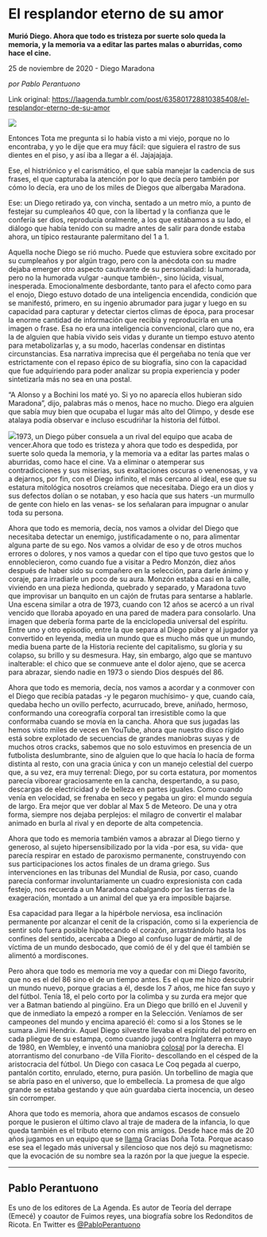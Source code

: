 # El resplandor eterno de su amor

**Murió Diego. Ahora que todo es tristeza por suerte solo queda la memoria, y la memoria va a editar las partes malas o aburridas, como hace el cine.**

25 de noviembre de 2020 - Diego Maradona

_por Pablo Perantuono_

Link original: https://laagenda.tumblr.com/post/635801728810385408/el-resplandor-eterno-de-su-amor

![](https://64.media.tumblr.com/bd5eecaf278f72e0b9015cdf25b80adb/ae5b5f30e2e16d42-b9/s500x750/ee83fb92430f7fe1bc974c9b8481e06d50844f5d.jpg)


Entonces Tota me pregunta si lo había visto a mi viejo, porque no lo encontraba, y yo le dije que era muy fácil: que siguiera el rastro de sus dientes en el piso, y así iba a llegar a él. Jajajajaja. 

  
Ese, el histriónico y el carismático, el que sabía manejar la cadencia de sus frases, el que capturaba la atención por lo que decía pero también por cómo lo decía, era uno de los miles de Diegos que albergaba Maradona.

Ese: un Diego retirado ya, con vincha, sentado a un metro mío, a punto de festejar su cumpleaños 40 que, con la libertad y la confianza que le confería ser dios, reproducía oralmente, a los que estábamos a su lado, el diálogo que había tenido con su madre antes de salir para donde estaba ahora, un típico restaurante palermitano del 1 a 1.  

Aquella noche Diego se rió mucho. Puede que estuviera sobre excitado por su cumpleaños y por algún trago, pero con la anécdota con su madre dejaba emerger otro aspecto cautivante de su personalidad: la humorada, pero no la humorada vulgar -aunque también-, sino lúcida, visual, inesperada. Emocionalmente desbordante, tanto para el afecto como para el enojo, Diego estuvo dotado de una inteligencia encendida, condición que se manifestó, primero, en su ingenio abrumador para jugar y luego en su capacidad para capturar y detectar ciertos climas de época, para procesar la enorme cantidad de información que recibía y reproducirla en una imagen o frase. Esa no era una inteligencia convencional, claro que no, era la de alguien que había vivido seis vidas y durante un tiempo estuvo atento para metabolizarlas y, a su modo, hacerlas condensar en distintas circunstancias. Esa narrativa imprecisa que él pergeñaba no tenía que ver estrictamente con el repaso épico de su biografía, sino con la capacidad que fue adquiriendo para poder analizar su propia experiencia y poder sintetizarla más no sea en una postal. 

“A Alonso y a Bochini los maté yo. Si yo no aparecía ellos hubieran sido Maradona”, dijo, palabras más o menos, hace no mucho. Diego era alguien que sabía muy bien que ocupaba el lugar más alto del Olimpo, y desde ese atalaya podía observar e incluso escudriñar la historia del fútbol. 

![](https://64.media.tumblr.com/0b8b67f2627fc3fe869384489290308b/ae5b5f30e2e16d42-ef/s500x750/ab59031136fb400156e6adcbe61facf1d799652a.png)1973, un Diego púber consuela a un rival del equipo que acaba de vencer.Ahora que todo es tristeza y ahora que todo es despedida, por suerte solo queda la memoria, y la memoria va a editar las partes malas o aburridas, como hace el cine. Va a eliminar o atemperar sus contradicciones y sus miserias, sus exaltaciones oscuras o venenosas, y va a dejarnos, por fin, con el Diego infinito, el más cercano al ideal, ese que su estatura mitológica nosotros creíamos que necesitaba. Diego era un dios y sus defectos dolían o se notaban, y eso hacía que sus haters -un murmullo de gente con hielo en las venas- se los señalaran para impugnar o anular toda su persona. 

Ahora que todo es memoria, decía, nos vamos a olvidar del Diego que necesitaba detectar un enemigo, justificadamente o no, para alimentar alguna parte de su ego. Nos vamos a olvidar de eso y de otros muchos errores o dolores, y nos vamos a quedar con el tipo que tuvo gestos que lo ennoblecieron, como cuando fue a visitar a Pedro Monzón, diez años después de haber sido su compañero en la selección, para darle ánimo y coraje, para irradiarle un poco de su aura. Monzón estaba casi en la calle, viviendo en una pieza hedionda, quebrado y separado, y Maradona tuvo que improvisar un banquito en un cajón de frutas para sentarse a hablarle. Una escena similar a otra de 1973, cuando con 12 años se acercó a un rival vencido que lloraba apoyado en una pared de madera para consolarlo. Una imagen que debería forma parte de la enciclopedia universal del espíritu. Entre uno y otro episodio, entre la que separa al Diego púber y al jugador ya convertido en leyenda, media un mundo que es mucho más que un mundo, media buena parte de la Historia reciente del capitalismo, su gloria y su colapso, su brillo y su desmesura. Hay, sin embargo, algo que se mantuvo inalterable: el chico que se conmueve ante el dolor ajeno, que se acerca para abrazar, siendo nadie en 1973 o siendo Dios después del 86. 

Ahora que todo es memoria, decía, nos vamos a acordar y a conmover con el Diego que recibía patadas -y le pegaron muchísimo- y que, cuando caía, quedaba hecho un ovillo perfecto, acurrucado, breve, aniñado, hermoso, conformando una coreografía corporal tan irresistible como la que conformaba cuando se movía en la cancha. Ahora que sus jugadas las hemos visto miles de veces en YouTube, ahora que nuestro disco rígido está sobre explotado de secuencias de grandes maniobras suyas y de muchos otros cracks, sabemos que no solo estuvimos en presencia de un futbolista deslumbrante, sino de alguien que lo que hacía lo hacía de forma distinta al resto, con una gracia única y con un manejo celestial del cuerpo que, a su vez, era muy terrenal: Diego, por su corta estatura, por momentos parecía viborear graciosamente en la cancha, despertando, a su paso, descargas de electricidad y de belleza en partes iguales. Como cuando venía en velocidad, se frenaba en seco y pegaba un giro: el mundo seguía de largo. Era mejor que ver doblar al Max 5 de Meteoro. De una y otra forma, siempre nos dejaba perplejos: el milagro de convertir el malabar animado en burla al rival y en deporte de alta competencia.  

Ahora que todo es memoria también vamos a abrazar al Diego tierno y generoso, al sujeto hipersensibilizado por la vida -por esa, su vida- que parecía respirar en estado de paroxismo permanente, construyendo con sus participaciones los actos finales de un drama griego. Sus intervenciones en las tribunas del Mundial de Rusia, por caso, cuando parecía conformar involuntariamente un cuadro expresionista con cada festejo, nos recuerda a un Maradona cabalgando por las tierras de la exageración, montado a un animal del que ya era imposible bajarse. 

Esa capacidad para llegar a la hipérbole nerviosa, esa inclinación permanente por alcanzar el cenit de la crispación, como si la experiencia de sentir solo fuera posible hipotecando el corazón, arrastrándolo hasta los confines del sentido, acercaba a Diego al confuso lugar de mártir, al de víctima de un mundo desbocado, que comió de él y del que él también se alimentó a mordiscones. 

Pero ahora que todo es memoria me voy a quedar con mi Diego favorito, que no es el del 86 sino el de un tiempo antes. Es el que me hizo descubrir un mundo nuevo, porque gracias a él, desde los 7 años, me hice fan suyo y del fútbol. Tenía 18, el pelo corto por la colimba y su zurda era mejor que ver a Batman batiendo al pingüino. Era un Diego que brilló en el Juvenil y que de inmediato la empezó a romper en la Selección. Veníamos de ser campeones del mundo y encima apareció él: como si a los Stones se le sumara Jimi Hendrix. Aquel Diego silvestre llevaba el espíritu del potrero en cada pliegue de su estampa, como cuando jugó contra Inglaterra en mayo de 1980, en Wembley, e inventó una maniobra [colosal](https://www.youtube.com/watch?v=7HHf8o_99EI) por la derecha. El atorrantismo del conurbano -de Villa Fiorito- descollando en el césped de la aristocracia del fútbol. Un Diego con casaca Le Coq pegada al cuerpo, pantalón cortito, enrulado, eterno, pura pasión. Un torbellino de magia que se abría paso en el universo, que lo embellecía. La promesa de que algo grande se estaba gestando y que aún guardaba cierta inocencia, un deseo sin corromper. 

Ahora que todo es memoria, ahora que andamos escasos de consuelo porque le pusieron el último clavo al traje de madera de la infancia, lo que queda también es el tributo eterno con mis amigos. Desde hace más de 20 años jugamos en un equipo que se [llama](https://www.lanacion.com.ar/lifestyle/gracias-dona-tota-todas-las-vidas-de-un-equipo-nid1705100/) Gracias Doña Tota. Porque acaso ese sea el legado más universal y silencioso que nos dejó su magnetismo: que la evocación de su nombre sea la razón por la que juegue la especie.

  




---

Pablo Perantuono
----------------

 Es uno de los editores de La Agenda. Es autor de Teoría del derrape (Emecé) y coautor de Fuimos reyes, una biografía sobre los Redonditos de Ricota. En Twitter es [@PabloPerantuono](https://twitter.com/pabloperantuono) 

